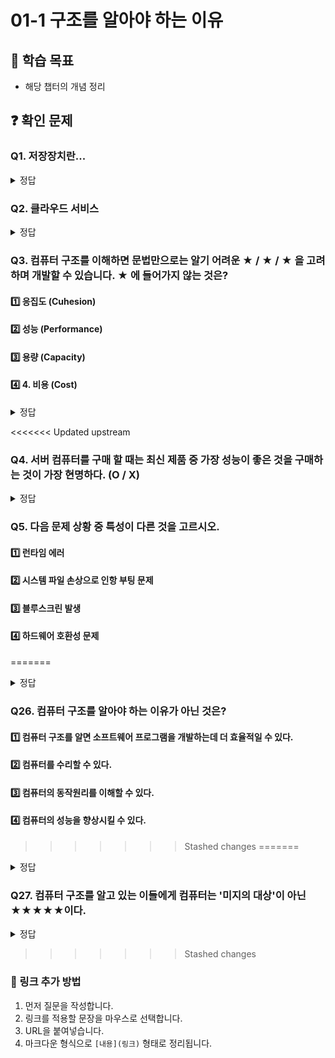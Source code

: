 # 01-1 구조를 알아야 하는 이유

## 📌 학습 목표
- 해당 챕터의 개념 정리

## ❓ 확인 문제

### Q1. 저장장치란...

<details>
<summary>정답</summary>

**저장장치**란 말 그대로 컴퓨터의 정보와 문서, 설치되는 프로그램, 자료 등을 저장하고 읽을 수 있는 **컴퓨터 필수 부품**이다.
저장용량이 부족하면 기본적인 읽고 쓰기의 기능자체에 제한이 생겨 컴퓨터가 제기능을 못하게 된다.

이는 컴퓨터 하드웨어의 일종이다.

</details>



### Q2. 클라우드 서비스

<details>
<summary>정답</summary>

**클라우드 서비스** 란, 인터넷을 통해 컴퓨팅 자원, 데이터 저장, 소프트웨어, 플랫폼 및 기타 IT 관련 서비스를 **원격**으로 제공하는 서비스입니다. 클라우드 서비스는 필요한 리소스(하드웨어, 소프트웨어, 데이터 저장소 등)를 요청하고 제공받는 온디맨드(on-demand) 방식으로 제공됩니다.

클라우드 서비스를 이용하면 전통적인 온프레미스 인프라와 비교해 비용 절감, 빠른 배포, 쉬운 유지 보수 및 글로벌 확장성 등의 이점을 얻을 수 있습니다.

---
- **IaaS** → 컴퓨터 빌려줌 (하드웨어/인프라 제공)  
- **PaaS** → 개발 환경 빌려줌 (코딩만 하면 됨)  
- **SaaS** → 소프트웨어 빌려줌 (설치 없이 바로 사용) 

</details>

### Q3. 컴퓨터 구조를 이해하면 문법만으로는 알기 어려운 ★ / ★ / ★ 을 고려하며 개발할 수 있습니다.  ★ 에 들어가지 않는 것은?

#### 1️⃣ 응집도 (Cuhesion) 
#### 2️⃣ 성능 (Performance)
#### 3️⃣ 용량 (Capacity)
#### 4️⃣ 4. 비용 (Cost)

<details>
<summary>정답</summary>

**1. 응집도 (Cuhesion)**
- 응집도는 소프트웨어 공학 개념으로, 컴퓨터 구조와 관련이 없습니다.

</details>

<<<<<<< Updated upstream
### Q4. 서버 컴퓨터를 구매 할 때는 최신 제품 중 가장 성능이 좋은 것을 구매하는 것이 가장 현명하다.  (O / X)

<details>
<summary>정답</summary>
정답 : X
이유 : 실제 필요한 성능 이상의 서버를 구매하는 것은 비용 낭비가 될 수 있습니다. 개발 시 
고려했던 성능, 용량, 비용에 맞춰 서버를 구매하는 것이 현명하다.
</details>

### Q5. 다음 문제 상황 중 특성이 다른 것을 고르시오.
#### 1️⃣ 런타임 에러
#### 2️⃣ 시스템 파일 손상으로 인항 부팅 문제
#### 3️⃣ 블루스크린 발생
#### 4️⃣ 하드웨어 호환성 문제
=======
<details>
<summary>정답</summary>

<<<<<<< Updated upstream
**1. 런타임 에러**
- 1번은 코드상의 문제가 발생 한 것입니다.
- 나머지 보기는 코드상의 문제는 없지만, 컴퓨터 구조 및 운영체제와 관련된 문제입니다.

</details>

### Q26. 컴퓨터 구조를 알아야 하는 이유가 아닌 것은?

#### 1️⃣ 컴퓨터 구조를 알면 소프트웨어 프로그램을 개발하는데 더 효율적일 수 있다.
#### 2️⃣ 컴퓨터를 수리할 수 있다.
#### 3️⃣ 컴퓨터의 동작원리를 이해할 수 있다.
#### 4️⃣ 컴퓨터의 성능을 향상시킬 수 있다.
>>>>>>> Stashed changes
=======
<details>
<summary>정답</summary>
**2. 컴퓨터를 수리할 수 있다.**
- 컴퓨터 구조를 배우면 동작원리를 알 수 있으나, 직접적인 수리는 할 수 없다. 전문가를 불러야한다.

</details>

### Q27. 컴퓨터 구조를 알고 있는 이들에게 컴퓨터는 '미지의 대상'이 아닌 ★★★★★이다. 

<details>
<summary>정답</summary>

**분석의 대상**

</details>



>>>>>>> Stashed changes

### 🔗 링크 추가 방법  
1. 먼저 질문을 작성합니다.  
2. 링크를 적용할 문장을 마우스로 선택합니다.  
3. URL을 붙여넣습니다.  
4. 마크다운 형식으로 `[내용](링크)` 형태로 정리됩니다.  
